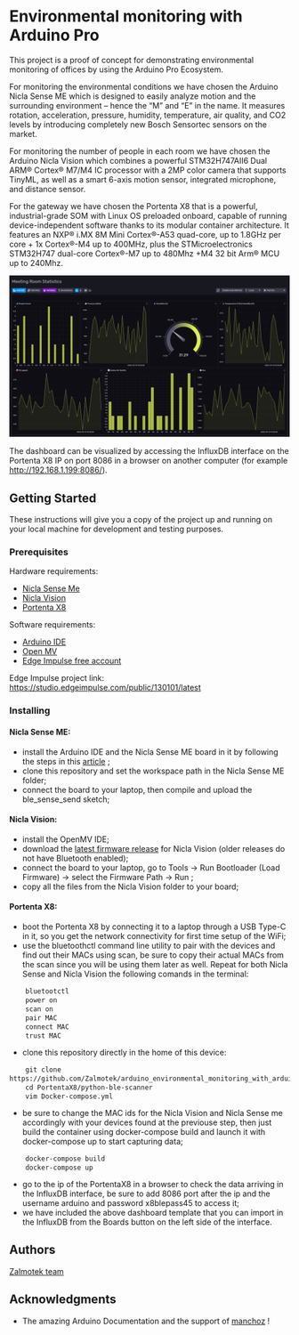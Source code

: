 
# Environmental monitoring with Arduino Pro

This project is a proof of concept for demonstrating environmental monitoring of offices by using the Arduino Pro Ecosystem.

For monitoring the environmental conditions we have chosen the Arduino Nicla Sense ME which is designed to easily analyze motion and the surrounding environment – hence the “M” and “E” in the name. It measures rotation, acceleration, pressure, humidity, temperature, air quality, and CO2 levels by introducing completely new Bosch Sensortec sensors on the market.

For monitoring the number of people in each room we have chosen the Arduino Nicla Vision which combines a powerful STM32H747AII6 Dual ARM® Cortex® M7/M4 IC processor with a 2MP color camera that supports TinyML, as well as a smart 6-axis motion sensor, integrated microphone, and distance sensor.

For the gateway we have chosen the Portenta X8 that is a powerful, industrial-grade SOM with Linux OS preloaded onboard, capable of running device-independent software thanks to its modular container architecture. It features an NXP® i.MX 8M Mini Cortex®-A53 quad-core, up to 1.8GHz per core + 1x Cortex®-M4 up to 400MHz, plus the STMicroelectronics STM32H747 dual-core Cortex®-M7 up to 480Mhz +M4 32 bit Arm® MCU up to 240Mhz.

![InfluxDB Dashboard with the collected data](dashboard.jpg)

The dashboard can be visualized by accessing the InfluxDB interface on the Portenta X8 IP on port 8086 in a browser on another computer (for example http://192.168.1.199:8086/).

## Getting Started

These instructions will give you a copy of the project up and running on your local machine for development and testing purposes. 

### Prerequisites

Hardware requirements: 
- [Nicla Sense Me](https://www.arduino.cc/pro/hardware/product/nicla-sense-me)
- [Nicla Vision](https://www.arduino.cc/pro/hardware/product/nicla-vision)
- [Portenta X8](https://www.arduino.cc/pro/hardware/product/portenta-x8)


Software requirements: 
- [Arduino IDE](https://www.arduino.cc/en/software)
- [Open MV](https://openmv.io/pages/download)
- [Edge Impulse free account](https://studio.edgeimpulse.com/signup)

Edge Impulse project link: https://studio.edgeimpulse.com/public/130101/latest

### Installing

#### Nicla Sense ME:
- install the Arduino IDE and the Nicla Sense ME board in it by following the steps in this [article](https://docs.arduino.cc/tutorials/nicla-sense-me/getting-started) ;
- clone this repository and set the workspace path in the Nicla Sense ME folder;
- connect the board to your laptop, then compile and upload the ble_sense_send sketch;

#### Nicla Vision:
- install the OpenMV IDE;
- download the [latest firmware release](https://github.com/openmv/openmv/releases/tag/v4.3.3) for Nicla Vision (older releases do not have Bluetooth enabled);
- connect the board to your laptop, go to Tools -> Run Bootloader (Load Firmware) -> select the Firmware Path -> Run ;
- copy all the files from the Nicla Vision folder to your board;

#### Portenta X8:
- boot the Portenta X8 by connecting it to a laptop through a USB Type-C in it, so you get the network connectivity for first time setup of the WiFi;
- use the bluetoothctl command line utility to pair with the devices and find out their MACs using scan, be sure to copy their actual MACs from the scan since you will be using them later as well. Repeat for both Nicla Sense and Nicla Vision the following comands in the terminal:

```
    bluetootctl
    power on
    scan on
    pair MAC
    connect MAC
    trust MAC
```

- clone this repository directly in the home of this device:

```
    git clone https://github.com/Zalmotek/arduino_environmental_monitoring_with_arduino_pro.git
    cd PortentaX8/python-ble-scanner
    vim Docker-compose.yml
```

- be sure to change the MAC ids for the Nicla Vision and Nicla Sense me accordingly with your devices found at the previouse step, then just build the container using docker-compose build and launch it with docker-compose up to start capturing data;

```
    docker-compose build
    docker-compose up
```

- go to the ip of the PortentaX8 in a browser to check the data arriving in the InfluxDB interface, be sure to add 8086 port after the ip and the username arduino and password x8blepass45 to access it;
- we have included the above dashboard template that you can import in the InfluxDB from the Boards button on the left side of the interface.

## Authors
   [Zalmotek team](https://zalmotek.com/)

## Acknowledgments
  - The amazing Arduino Documentation and the support of [manchoz](https://github.com/manchoz) !

